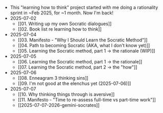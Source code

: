 - This "learning how to think" project started with me doing a rationality sprint in ~Feb 2025, for ~1 month. Now I'm back!
- 2025-07-02
	- [[01. Writing up my own Socratic dialogues]]
	- [[02. Book list re learning how to think]]
- 2025-07-04
	- [[03. Manifesto - "Why I Should Learn the Socratic Method"]]
	- [[04. Path to becoming Socratic (AKA, what I don't know yet)]]
	- [[05. Learning the Socratic method, part 1 → the rationale (WIP)]]
- 2025-07-05
	- [[06. Learning the Socratic method, part 1 → the rationale]]
	- [[07. Learning the Socratic method, part 2 → the "how"]]
- 2025-07-06
	- [[08. Enneagram 3 thinking sins]]
	- [[09. I'm not good at the elenchus yet (2025-07-06)]]
- 2025-07-07
	- [[10. Why thinking things through is aversive]]
	- [[11. Manifesto - "Time to re-assess full-time vs part-time work"]]
	- [[2025-07-07-2026-gemini-socrates]]